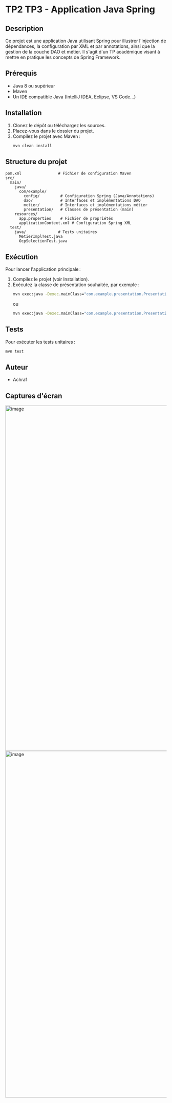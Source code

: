 # TP2 TP3 - Application Java Spring

## Description
Ce projet est une application Java utilisant Spring pour illustrer l'injection de dépendances, la configuration par XML et par annotations, ainsi que la gestion de la couche DAO et métier. Il s'agit d'un TP académique visant à mettre en pratique les concepts de Spring Framework.

## Prérequis
- Java 8 ou supérieur
- Maven
- Un IDE compatible Java (IntelliJ IDEA, Eclipse, VS Code...)

## Installation
1. Clonez le dépôt ou téléchargez les sources.
2. Placez-vous dans le dossier du projet.
3. Compilez le projet avec Maven :
   ```cmd
   mvn clean install
   ```

## Structure du projet
```
pom.xml                # Fichier de configuration Maven
src/
  main/
    java/
      com/example/
        config/         # Configuration Spring (Java/Annotations)
        dao/            # Interfaces et implémentations DAO
        metier/         # Interfaces et implémentations métier
        presentation/   # Classes de présentation (main)
    resources/
      app.properties    # Fichier de propriétés
      applicationContext.xml # Configuration Spring XML
  test/
    java/              # Tests unitaires
      MetierImplTest.java
      OcpSelectionTest.java
```

## Exécution
Pour lancer l'application principale :
1. Compilez le projet (voir Installation).
2. Exécutez la classe de présentation souhaitée, par exemple :
   ```cmd
   mvn exec:java -Dexec.mainClass="com.example.presentation.Presentation2"
   ```
   ou
   ```cmd
   mvn exec:java -Dexec.mainClass="com.example.presentation.PresentationXML"
   ```

## Tests
Pour exécuter les tests unitaires :
```cmd
mvn test
```

## Auteur
- Achraf 


## Captures d'écran
<img width="1913" height="1074" alt="image" src="https://github.com/user-attachments/assets/ec6a49e8-16b5-46ee-a890-bcc8ff4cc24e" />
<img width="1919" height="1078" alt="image" src="https://github.com/user-attachments/assets/4b6f97e1-10a1-4723-9292-474f18b562f7" />
